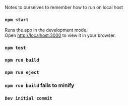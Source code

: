Notes to ourselves to remember how to run on local host

### `npm start`

Runs the app in the development mode.\
Open [http://localhost:3000](http://localhost:3000) to view it in your browser.

### `npm test`

### `npm run build`

### `npm run eject`

### `npm run build` fails to minify

### `Dev initial commit`